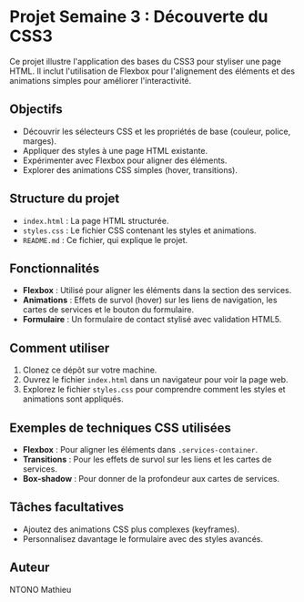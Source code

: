 # Projet Semaine 3 : Découverte du CSS3

Ce projet illustre l'application des bases du CSS3 pour styliser une page HTML. Il inclut l'utilisation de Flexbox pour l'alignement des éléments et des animations simples pour améliorer l'interactivité.

## Objectifs
- Découvrir les sélecteurs CSS et les propriétés de base (couleur, police, marges).
- Appliquer des styles à une page HTML existante.
- Expérimenter avec Flexbox pour aligner des éléments.
- Explorer des animations CSS simples (hover, transitions).

## Structure du projet
- `index.html` : La page HTML structurée.
- `styles.css` : Le fichier CSS contenant les styles et animations.
- `README.md` : Ce fichier, qui explique le projet.

## Fonctionnalités
- **Flexbox** : Utilisé pour aligner les éléments dans la section des services.
- **Animations** : Effets de survol (hover) sur les liens de navigation, les cartes de services et le bouton du formulaire.
- **Formulaire** : Un formulaire de contact stylisé avec validation HTML5.

## Comment utiliser
1. Clonez ce dépôt sur votre machine.
2. Ouvrez le fichier `index.html` dans un navigateur pour voir la page web.
3. Explorez le fichier `styles.css` pour comprendre comment les styles et animations sont appliqués.

## Exemples de techniques CSS utilisées
- **Flexbox** : Pour aligner les éléments dans `.services-container`.
- **Transitions** : Pour les effets de survol sur les liens et les cartes de services.
- **Box-shadow** : Pour donner de la profondeur aux cartes de services.

## Tâches facultatives
- Ajoutez des animations CSS plus complexes (keyframes).
- Personnalisez davantage le formulaire avec des styles avancés.

## Auteur
NTONO Mathieu

